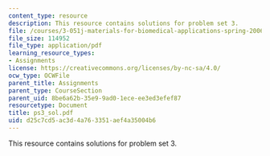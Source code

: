 ```yaml
---
content_type: resource
description: This resource contains solutions for problem set 3.
file: /courses/3-051j-materials-for-biomedical-applications-spring-2006/d25c7cd5ac3d4a763351aef4a35004b6_ps3_sol.pdf
file_size: 114952
file_type: application/pdf
learning_resource_types:
- Assignments
license: https://creativecommons.org/licenses/by-nc-sa/4.0/
ocw_type: OCWFile
parent_title: Assignments
parent_type: CourseSection
parent_uid: 8be6a62b-35e9-9ad0-1ece-ee3ed3efef87
resourcetype: Document
title: ps3_sol.pdf
uid: d25c7cd5-ac3d-4a76-3351-aef4a35004b6
---
```

This resource contains solutions for problem set 3.